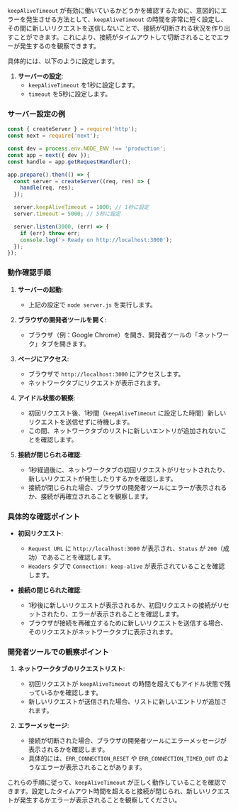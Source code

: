 `keepAliveTimeout` が有効に働いているかどうかを確認するために、意図的にエラーを発生させる方法として、`keepAliveTimeout` の時間を非常に短く設定し、その間に新しいリクエストを送信しないことで、接続が切断される状況を作り出すことができます。これにより、接続がタイムアウトして切断されることでエラーが発生するのを観察できます。

具体的には、以下のように設定します。

1. **サーバーの設定**:
   - `keepAliveTimeout` を1秒に設定します。
   - `timeout` を5秒に設定します。

### サーバー設定の例

```javascript
const { createServer } = require('http');
const next = require('next');

const dev = process.env.NODE_ENV !== 'production';
const app = next({ dev });
const handle = app.getRequestHandler();

app.prepare().then(() => {
  const server = createServer((req, res) => {
    handle(req, res);
  });

  server.keepAliveTimeout = 1000; // 1秒に設定
  server.timeout = 5000; // 5秒に設定

  server.listen(3000, (err) => {
    if (err) throw err;
    console.log('> Ready on http://localhost:3000');
  });
});
```

### 動作確認手順

1. **サーバーの起動**:
   - 上記の設定で `node server.js` を実行します。

2. **ブラウザの開発者ツールを開く**:
   - ブラウザ（例：Google Chrome）を開き、開発者ツールの「ネットワーク」タブを開きます。

3. **ページにアクセス**:
   - ブラウザで `http://localhost:3000` にアクセスします。
   - ネットワークタブにリクエストが表示されます。

4. **アイドル状態の観察**:
   - 初回リクエスト後、1秒間（`keepAliveTimeout` に設定した時間）新しいリクエストを送信せずに待機します。
   - この間、ネットワークタブのリストに新しいエントリが追加されないことを確認します。

5. **接続が閉じられる確認**:
   - 1秒経過後に、ネットワークタブの初回リクエストがリセットされたり、新しいリクエストが発生したりするかを確認します。
   - 接続が閉じられた場合、ブラウザの開発者ツールにエラーが表示されるか、接続が再確立されることを観察します。

### 具体的な確認ポイント

- **初回リクエスト**:
  - `Request URL` に `http://localhost:3000` が表示され、`Status` が `200`（成功）であることを確認します。
  - `Headers` タブで `Connection: keep-alive` が表示されていることを確認します。

- **接続の閉じられた確認**:
  - 1秒後に新しいリクエストが表示されるか、初回リクエストの接続がリセットされたり、エラーが表示されることを確認します。
  - ブラウザが接続を再確立するために新しいリクエストを送信する場合、そのリクエストがネットワークタブに表示されます。

### 開発者ツールでの観察ポイント

1. **ネットワークタブのリクエストリスト**:
   - 初回リクエストが `keepAliveTimeout` の時間を超えてもアイドル状態で残っているかを確認します。
   - 新しいリクエストが送信された場合、リストに新しいエントリが追加されます。

2. **エラーメッセージ**:
   - 接続が切断された場合、ブラウザの開発者ツールにエラーメッセージが表示されるかを確認します。
   - 具体的には、`ERR_CONNECTION_RESET` や `ERR_CONNECTION_TIMED_OUT` のようなエラーが表示されることがあります。

これらの手順に従って、`keepAliveTimeout` が正しく動作していることを確認できます。設定したタイムアウト時間を超えると接続が閉じられ、新しいリクエストが発生するかエラーが表示されることを観察してください。
